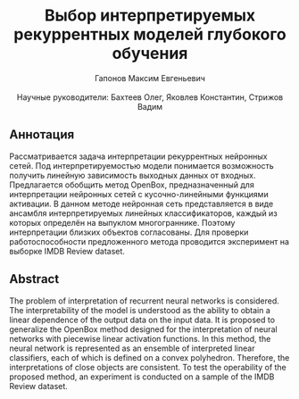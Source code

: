 <div align="center">
  <H1>
    Выбор интерпретируемых рекуррентных моделей глубокого обучения
  </H1>
  Гапонов Максим Евгеньевич
</div><br>
<div align="center">
  Научные руководители: Бахтеев Олег, Яковлев Константин, Стрижов Вадим <br>
</div>

## Аннотация
Рассматривается задача интерпретации рекуррентных нейронных сетей. Под интерпретируемостью модели понимается возможность получить линейную зависимость выходных данных от входных. Предлагается обобщить метод OpenBox, предназначенный для интерпретации нейронных сетей с кусочно-линейными функциями активации. В данном методе нейронная сеть представляется в виде ансамбля интерпретируемых линейных классификаторов, каждый из которых определён на выпуклом многограннике. Поэтому интерпретации близких объектов согласованы. Для проверки работоспособности предложенного метода проводится эксперимент на выборке IMDB Review dataset.


## Abstract
The problem of interpretation of recurrent neural networks is considered. The interpretability of the model is understood as the ability to obtain a linear dependence of the output data on the input data. It is proposed to generalize the OpenBox method designed for the interpretation of neural networks with piecewise linear activation functions. In this method, the neural network is represented as an ensemble of interpreted linear classifiers, each of which is defined on a convex polyhedron. Therefore, the interpretations of close objects are consistent. To test the operability of the proposed method, an experiment is conducted on a sample of the IMDB Review dataset.
